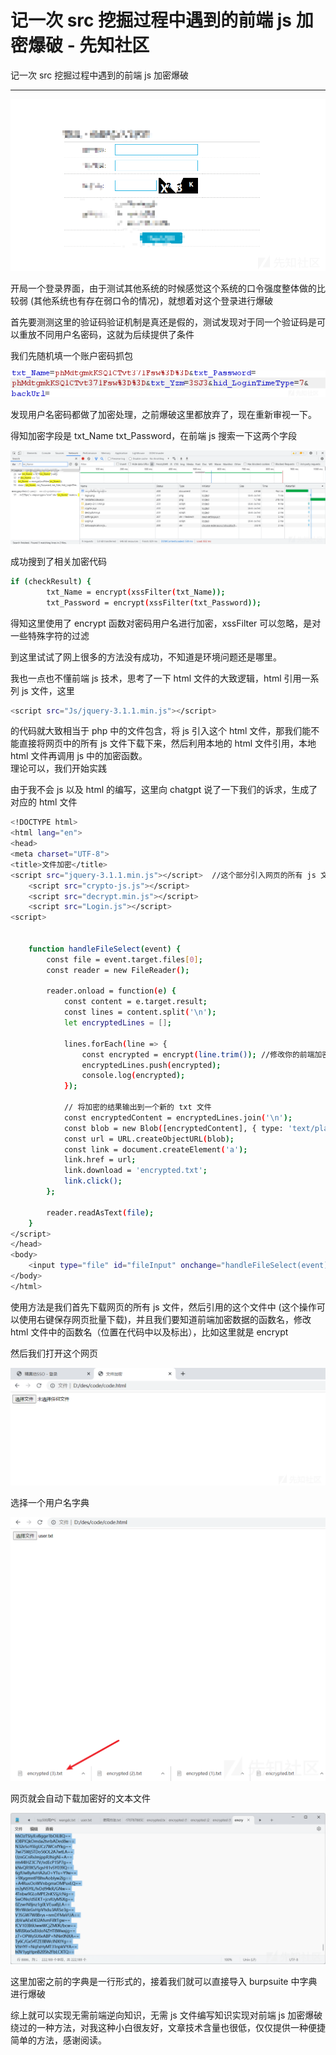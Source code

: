 

# 记一次 src 挖掘过程中遇到的前端 js 加密爆破 - 先知社区

记一次 src 挖掘过程中遇到的前端 js 加密爆破

- - -

[![](assets/1708920314-0c16b321375bdf1d390ed288ceb277e1.png)](https://xzfile.aliyuncs.com/media/upload/picture/20240214110237-81dd8296-cae5-1.png)

开局一个登录界面，由于测试其他系统的时候感觉这个系统的口令强度整体做的比较弱 (其他系统也有存在弱口令的情况)，就想着对这个登录进行爆破

首先要测测这里的验证码验证机制是真还是假的，测试发现对于同一个验证码是可以重放不同用户名密码，这就为后续提供了条件

我们先随机填一个账户密码抓包

[![](assets/1708920314-80a553f64980bd74a18c79870f8d6c63.png)](https://xzfile.aliyuncs.com/media/upload/picture/20240214110536-eccfa6b0-cae5-1.png)

发现用户名密码都做了加密处理，之前爆破这里都放弃了，现在重新审视一下。

得知加密字段是 txt\_Name txt\_Password，在前端 js 搜索一下这两个字段

[![](assets/1708920314-6bceace7dfcc05337ec55414ca49c202.png)](https://xzfile.aliyuncs.com/media/upload/picture/20240214110821-4f5a86b0-cae6-1.png)

成功搜到了相关加密代码

```bash
if (checkResult) {
        txt_Name = encrypt(xssFilter(txt_Name));
        txt_Password = encrypt(xssFilter(txt_Password));
```

得知这里使用了 encrypt 函数对密码用户名进行加密，xssFilter 可以忽略，是对一些特殊字符的过滤

到这里试试了网上很多的方法没有成功，不知道是环境问题还是哪里。

我也一点也不懂前端 js 技术，思考了一下 html 文件的大致逻辑，html 引用一系列 js 文件，这里

```bash
<script src="Js/jquery-3.1.1.min.js"></script>
```

的代码就大致相当于 php 中的文件包含，将 js 引入这个 html 文件，那我们能不能直接将网页中的所有 js 文件下载下来，然后利用本地的 html 文件引用，本地 html 文件再调用 js 中的加密函数。  
理论可以，我们开始实践

由于我不会 js 以及 html 的编写，这里向 chatgpt 说了一下我们的诉求，生成了对应的 html 文件

```bash
<!DOCTYPE html>
<html lang="en">
<head>
<meta charset="UTF-8">
<title>文件加密</title>
<script src="jquery-3.1.1.min.js"></script>  //这个部分引入网页的所有 js 文件
    <script src="crypto-js.js"></script>
    <script src="decrypt.min.js"></script>
    <script src="Login.js"></script>
<script>


    function handleFileSelect(event) {
        const file = event.target.files[0];
        const reader = new FileReader();

        reader.onload = function(e) {
            const content = e.target.result;
            const lines = content.split('\n');
            let encryptedLines = [];

            lines.forEach(line => {
                const encrypted = encrypt(line.trim()); //修改你的前端加密函数名称
                encryptedLines.push(encrypted);
                console.log(encrypted);
            });

            // 将加密的结果输出到一个新的 txt 文件
            const encryptedContent = encryptedLines.join('\n');
            const blob = new Blob([encryptedContent], { type: 'text/plain' });
            const url = URL.createObjectURL(blob);
            const link = document.createElement('a');
            link.href = url;
            link.download = 'encrypted.txt';
            link.click();
        };

        reader.readAsText(file);
    }
</script>
</head>
<body>
    <input type="file" id="fileInput" onchange="handleFileSelect(event)">
</body>
</html>
```

使用方法是我们首先下载网页的所有 js 文件，然后引用的这个文件中 (这个操作可以使用右键保存网页批量下载)，并且我们要知道前端加密数据的函数名，修改 html 文件中的函数名（位置在代码中以及标出），比如这里就是 encrypt

然后我们打开这个网页

[![](assets/1708920314-6adb1ea33bfa7775b6b7426620a3174c.png)](https://xzfile.aliyuncs.com/media/upload/picture/20240214111639-77bdc77e-cae7-1.png)

选择一个用户名字典

[![](assets/1708920314-d61fd2f5880817dbba0eb1c8a14670be.png)](https://xzfile.aliyuncs.com/media/upload/picture/20240214111701-84f55b64-cae7-1.png)

网页就会自动下载加密好的文本文件

[![](assets/1708920314-34ee6437872f3aebe809d30e4a09ccc2.png)](https://xzfile.aliyuncs.com/media/upload/picture/20240214111729-95b96f80-cae7-1.png)

这里加密之前的字典是一行形式的，接着我们就可以直接导入 burpsuite 中字典进行爆破

综上就可以实现无需前端逆向知识，无需 js 文件编写知识实现对前端 js 加密爆破绕过的一种方法，对我这种小白很友好，文章技术含量也很低，仅仅提供一种便捷简单的方法，感谢阅读。
